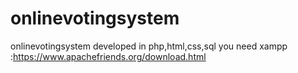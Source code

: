 # onlinevotingsystem
onlinevotingsystem developed in php,html,css,sql
you need xampp :https://www.apachefriends.org/download.html
